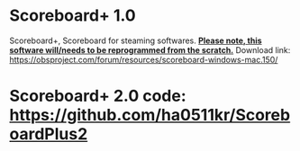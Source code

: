 # Scoreboard+ 1.0
Scoreboard+, Scoreboard for steaming softwares. <b><u>Please note, this software will/needs to be reprogrammed from the scratch.</u></b>
Download link: https://obsproject.com/forum/resources/scoreboard-windows-mac.150/
<h1>Scoreboard+ 2.0 code: <a href="https://github.com/ha0511kr/ScoreboardPlus2" target="_blank">https://github.com/ha0511kr/ScoreboardPlus2</a></h1>

